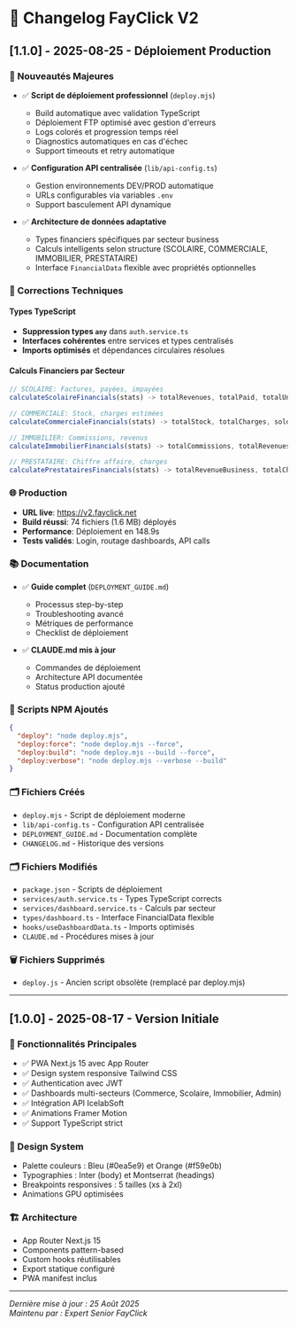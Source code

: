 # 📝 Changelog FayClick V2

## [1.1.0] - 2025-08-25 - Déploiement Production

### 🚀 Nouveautés Majeures
- ✅ **Script de déploiement professionnel** (`deploy.mjs`)
  - Build automatique avec validation TypeScript
  - Déploiement FTP optimisé avec gestion d'erreurs
  - Logs colorés et progression temps réel
  - Diagnostics automatiques en cas d'échec
  - Support timeouts et retry automatique

- ✅ **Configuration API centralisée** (`lib/api-config.ts`)
  - Gestion environnements DEV/PROD automatique
  - URLs configurables via variables `.env`
  - Support basculement API dynamique

- ✅ **Architecture de données adaptative**
  - Types financiers spécifiques par secteur business
  - Calculs intelligents selon structure (SCOLAIRE, COMMERCIALE, IMMOBILIER, PRESTATAIRE)
  - Interface `FinancialData` flexible avec propriétés optionnelles

### 🔧 Corrections Techniques

#### Types TypeScript
- **Suppression types `any`** dans `auth.service.ts`
- **Interfaces cohérentes** entre services et types centralisés
- **Imports optimisés** et dépendances circulaires résolues

#### Calculs Financiers par Secteur
```typescript
// SCOLAIRE: Factures, payées, impayées
calculateScolaireFinancials(stats) -> totalRevenues, totalPaid, totalUnpaid

// COMMERCIALE: Stock, charges estimées
calculateCommercialeFinancials(stats) -> totalStock, totalCharges, soldeNet

// IMMOBILIER: Commissions, revenus
calculateImmobilierFinancials(stats) -> totalCommissions, totalRevenues

// PRESTATAIRE: Chiffre affaire, charges
calculatePrestatairesFinancials(stats) -> totalRevenueBusiness, totalCharges
```

### 🌐 Production
- **URL live**: https://v2.fayclick.net
- **Build réussi**: 74 fichiers (1.6 MB) déployés
- **Performance**: Déploiement en 148.9s
- **Tests validés**: Login, routage dashboards, API calls

### 📚 Documentation
- ✅ **Guide complet** (`DEPLOYMENT_GUIDE.md`)
  - Processus step-by-step
  - Troubleshooting avancé 
  - Métriques de performance
  - Checklist de déploiement

- ✅ **CLAUDE.md mis à jour**
  - Commandes de déploiement
  - Architecture API documentée
  - Status production ajouté

### 🔄 Scripts NPM Ajoutés
```json
{
  "deploy": "node deploy.mjs",
  "deploy:force": "node deploy.mjs --force", 
  "deploy:build": "node deploy.mjs --build --force",
  "deploy:verbose": "node deploy.mjs --verbose --build"
}
```

### 🗂️ Fichiers Créés
- `deploy.mjs` - Script de déploiement moderne
- `lib/api-config.ts` - Configuration API centralisée
- `DEPLOYMENT_GUIDE.md` - Documentation complète
- `CHANGELOG.md` - Historique des versions

### 🗂️ Fichiers Modifiés
- `package.json` - Scripts de déploiement
- `services/auth.service.ts` - Types TypeScript corrects
- `services/dashboard.service.ts` - Calculs par secteur
- `types/dashboard.ts` - Interface FinancialData flexible
- `hooks/useDashboardData.ts` - Imports optimisés
- `CLAUDE.md` - Procédures mises à jour

### 🗑️ Fichiers Supprimés
- `deploy.js` - Ancien script obsolète (remplacé par deploy.mjs)

---

## [1.0.0] - 2025-08-17 - Version Initiale

### 🚀 Fonctionnalités Principales
- ✅ PWA Next.js 15 avec App Router
- ✅ Design system responsive Tailwind CSS
- ✅ Authentication avec JWT
- ✅ Dashboards multi-secteurs (Commerce, Scolaire, Immobilier, Admin)
- ✅ Intégration API IcelabSoft
- ✅ Animations Framer Motion
- ✅ Support TypeScript strict

### 🎨 Design System
- Palette couleurs : Bleu (#0ea5e9) et Orange (#f59e0b)
- Typographies : Inter (body) et Montserrat (headings)
- Breakpoints responsives : 5 tailles (xs à 2xl)
- Animations GPU optimisées

### 🏗️ Architecture
- App Router Next.js 15
- Components pattern-based
- Custom hooks réutilisables
- Export statique configuré
- PWA manifest inclus

---

*Dernière mise à jour : 25 Août 2025*  
*Maintenu par : Expert Senior FayClick*